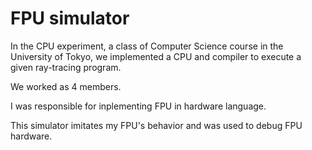 # FPU simulator

In the CPU experiment, a class of Computer Science course in the University of Tokyo, we implemented a CPU and compiler to execute a given ray-tracing program.

We worked as 4 members.

I was responsible for inplementing FPU in hardware language.

This simulator imitates my FPU's behavior and was used to debug FPU hardware.
